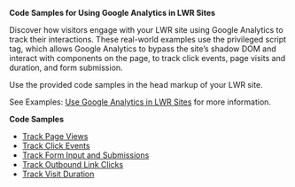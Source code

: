 **Code Samples for Using Google Analytics in LWR Sites**

Discover how visitors engage with your LWR site using Google Analytics to track their interactions. These real-world examples use the <x-oasis-script> privileged script tag, which allows Google Analytics to bypass the site’s shadow DOM and interact with components on the page, to track click events, page visits and duration, and form submission.

Use the provided code samples in the head markup of your LWR site.

See Examples: [Use Google Analytics in LWR Sites](https://developer.salesforce.com/docs/atlas.en-us.exp_cloud_lwr.meta/exp_cloud_lwr/advanced_use_google_analytics.html) for more information.

**Code Samples**

* [Track Page Views](https://github.com/salesforce-experiencecloud/privileged-script-third-party-libraries/blob/master/googleAnalytics/trackPageViews.html)
* [Track Click Events](https://github.com/salesforce-experiencecloud/privileged-script-third-party-libraries/blob/master/googleAnalytics/trackButtonAndLinkClicks.html)
* [Track Form Input and Submissions](https://github.com/salesforce-experiencecloud/privileged-script-third-party-libraries/blob/master/googleAnalytics/trackFormInputsAndSubmissions.html)
* [Track Outbound Link Clicks](https://github.com/salesforce-experiencecloud/privileged-script-third-party-libraries/blob/master/googleAnalytics/trackOutgoingLinks.html)
* [Track Visit Duration](https://github.com/salesforce-experiencecloud/privileged-script-third-party-libraries/blob/master/googleAnalytics/trackUserStayDuration.html)